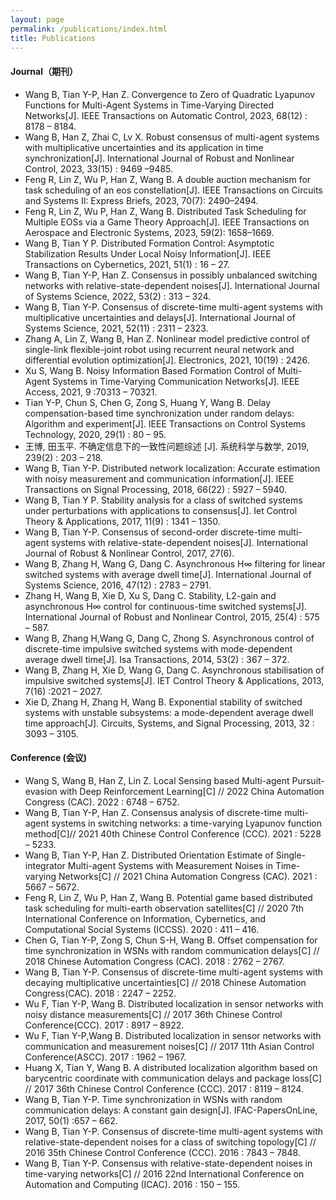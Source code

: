 ```yaml
---
layout: page
permalink: /publications/index.html
title: Publications
---
```



#### Journal（期刊）

- Wang B, Tian Y-P, Han Z. Convergence to Zero of Quadratic Lyapunov Functions for Multi-Agent Systems in Time-Varying Directed Networks[J]. IEEE Transactions on Automatic Control, 2023, 68(12) : 8178 – 8184.
- Wang B, Han Z, Zhai C, Lv X. Robust consensus of multi-agent systems with multiplicative uncertainties and its application in time synchronization[J]. International Journal of Robust and Nonlinear Control, 2023, 33(15) : 9469 –9485.
- Feng R, Lin Z, Wu P, Han Z, Wang B. A double auction mechanism for task scheduling of an eos constellation[J]. IEEE Transactions on Circuits and Systems II: Express Briefs, 2023, 70(7): 2490–2494.
- Feng R, Lin Z, Wu P, Han Z, Wang B. Distributed Task Scheduling for Multiple EOSs via a Game Theory Approach[J]. IEEE Transactions on Aerospace and Electronic Systems, 2023, 59(2): 1658–1669.
- Wang B, Tian Y P. Distributed Formation Control: Asymptotic Stabilization Results Under Local Noisy Information[J]. IEEE Transactions on Cybernetics, 2021, 51(1) : 16 – 27.
- Wang B, Tian Y-P, Han Z. Consensus in possibly unbalanced switching networks with relative-state-dependent noises[J]. International Journal of Systems Science, 2022, 53(2) : 313 – 324.
- Wang B, Tian Y-P. Consensus of discrete-time multi-agent systems with multiplicative uncertainties and delays[J]. International Journal of Systems Science, 2021, 52(11) : 2311 – 2323.
- Zhang A, Lin Z, Wang B, Han Z. Nonlinear model predictive control of single-link flexible-joint robot using recurrent neural network and differential evolution optimization[J]. Electronics, 2021, 10(19) : 2426.
- Xu S, Wang B. Noisy Information Based Formation Control of Multi-Agent Systems in Time-Varying Communication Networks[J]. IEEE Access, 2021, 9 :70313 – 70321.
- Tian Y-P, Chun S, Chen G, Zong S, Huang Y, Wang B. Delay compensation-based time synchronization under random delays: Algorithm and experiment[J]. IEEE Transactions on Control Systems Technology, 2020, 29(1) : 80 – 95.
- 王博, 田玉平. 不确定信息下的一致性问题综述 [J]. 系统科学与数学, 2019, 239(2) : 203 – 218.
- Wang B, Tian Y-P. Distributed network localization: Accurate estimation with noisy measurement and communication information[J]. IEEE Transactions on Signal Processing, 2018, 66(22) : 5927 – 5940.
- Wang B, Tian Y P. Stability analysis for a class of switched systems under perturbations with applications to consensus[J]. Iet Control Theory & Applications, 2017, 11(9) : 1341 – 1350.
- Wang B, Tian Y-P. Consensus of second-order discrete-time multi-agent systems with relative-state-dependent noises[J]. International Journal of Robust & Nonlinear Control, 2017, 27(6).
- Wang B, Zhang H, Wang G, Dang C. Asynchronous H∞ filtering for linear switched systems with average dwell time[J]. International Journal of Systems Science, 2016, 47(12) : 2783 – 2791.
- Zhang H, Wang B, Xie D, Xu S, Dang C. Stability, L2-gain and asynchronous H∞ control for continuous-time switched systems[J]. International Journal of Robust and Nonlinear Control, 2015, 25(4) : 575 – 587.
- Wang B, Zhang H,Wang G, Dang C, Zhong S. Asynchronous control of discrete-time impulsive switched systems with mode-dependent average dwell time[J]. Isa Transactions, 2014, 53(2) : 367 – 372.
- Wang B, Zhang H, Xie D, Wang G, Dang C. Asynchronous stabilisation of impulsive switched systems[J]. IET Control Theory & Applications, 2013, 7(16) :2021 – 2027.
- Xie D, Zhang H, Zhang H, Wang B. Exponential stability of switched systems with unstable subsystems: a mode-dependent average dwell time approach[J]. Circuits, Systems, and Signal Processing, 2013, 32 : 3093 – 3105.


#### Conference (会议)

- Wang S, Wang B, Han Z, Lin Z. Local Sensing based Multi-agent Pursuit-evasion with Deep Reinforcement Learning[C] // 2022 China Automation Congress (CAC). 2022 : 6748 – 6752.
- Wang B, Tian Y-P, Han Z. Consensus analysis of discrete-time multi-agent systems in switching networks: a time-varying Lyapunov function method[C]// 2021 40th Chinese Control Conference (CCC). 2021 : 5228 – 5233.
- Wang B, Tian Y-P, Han Z. Distributed Orientation Estimate of Single-integrator Multi-agent Systems with Measurement Noises in Time-varying Networks[C] // 2021 China Automation Congress (CAC). 2021 : 5667 – 5672.
- Feng R, Lin Z, Wu P, Han Z, Wang B. Potential game based distributed task scheduling for multi-earth observation satellites[C] // 2020 7th International Conference on Information, Cybernetics, and Computational Social Systems (ICCSS). 2020 : 411 – 416.
- Chen G, Tian Y-P, Zong S, Chun S-H, Wang B. Offset compensation for time synchronization in WSNs with random communication delays[C] // 2018 Chinese Automation Congress (CAC). 2018 : 2762 – 2767.
- Wang B, Tian Y-P. Consensus of discrete-time multi-agent systems with decaying multiplicative uncertainties[C] // 2018 Chinese Automation Congress(CAC). 2018 : 2247 – 2252.
- Wu F, Tian Y-P, Wang B. Distributed localization in sensor networks with noisy distance measurements[C] // 2017 36th Chinese Control Conference(CCC). 2017 : 8917 – 8922.
- Wu F, Tian Y-P,Wang B. Distributed localization in sensor networks with communication and measurement noises[C] // 2017 11th Asian Control Conference(ASCC). 2017 : 1962 – 1967.
- Huang X, Tian Y, Wang B. A distributed localization algorithm based on barycentric coordinate with communication delays and package loss[C] // 2017 36th Chinese Control Conference (CCC). 2017 : 8119 – 8124.
- Wang B, Tian Y-P. Time synchronization in WSNs with random communication delays: A constant gain design[J]. IFAC-PapersOnLine, 2017, 50(1) :657 – 662.
- Wang B, Tian Y-P. Consensus of discrete-time multi-agent systems with relative-state-dependent noises for a class of switching topology[C] // 2016 35th Chinese Control Conference (CCC). 2016 : 7843 – 7848.
- Wang B, Tian Y-P. Consensus with relative-state-dependent noises in time-varying networks[C] // 2016 22nd International Conference on Automation and Computing (ICAC). 2016 : 150 – 155.




